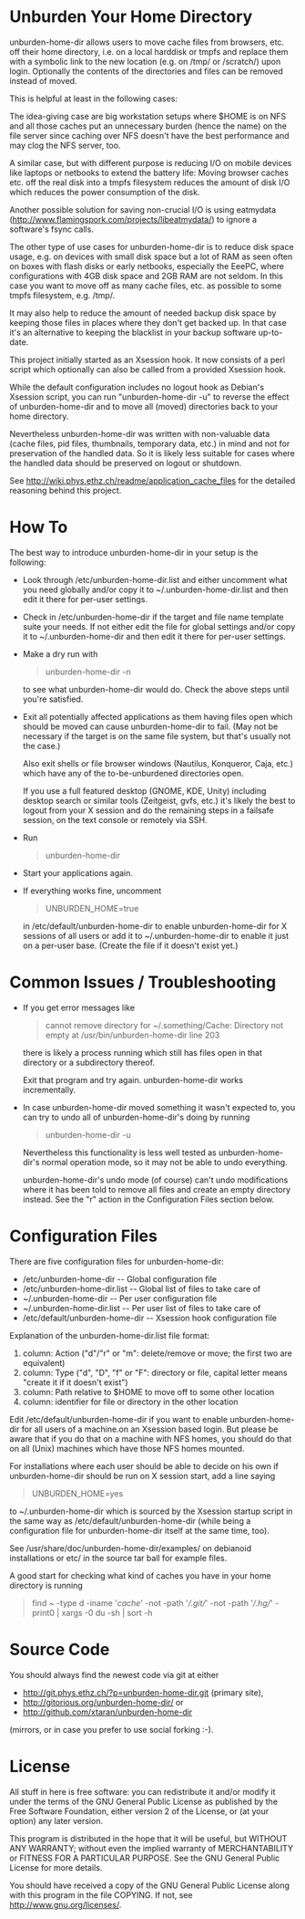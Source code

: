 Unburden Your Home Directory
============================

unburden-home-dir allows users to move cache files from browsers,
etc. off their home directory, i.e. on a local harddisk or tmpfs and
replace them with a symbolic link to the new location (e.g. on /tmp/
or /scratch/) upon login. Optionally the contents of the directories
and files can be removed instead of moved.

This is helpful at least in the following cases:

The idea-giving case are big workstation setups where $HOME is on NFS
and all those caches put an unnecessary burden (hence the name) on the
file server since caching over NFS doesn't have the best performance
and may clog the NFS server, too.

A similar case, but with different purpose is reducing I/O on mobile
devices like laptops or netbooks to extend the battery life: Moving
browser caches etc. off the real disk into a tmpfs filesystem reduces
the amount of disk I/O which reduces the power consumption of the
disk.

Another possible solution for saving non-crucial I/O is using
eatmydata (http://www.flamingspork.com/projects/libeatmydata/) to
ignore a software's fsync calls.

The other type of use cases for unburden-home-dir is to reduce disk
space usage, e.g. on devices with small disk space but a lot of RAM as
seen often on boxes with flash disks or early netbooks, especially the
EeePC, where configurations with 4GB disk space and 2GB RAM are not
seldom. In this case you want to move off as many cache files, etc. as
possible to some tmpfs filesystem, e.g. /tmp/.

It may also help to reduce the amount of needed backup disk space by
keeping those files in places where they don't get backed up. In that
case it's an alternative to keeping the blacklist in your backup
software up-to-date.

This project initially started as an Xsession hook. It now consists of
a perl script which optionally can also be called from a provided
Xsession hook.

While the default configuration includes no logout hook as Debian's
Xsession script, you can run "unburden-home-dir -u" to reverse the
effect of unburden-home-dir and to move all (moved) directories back
to your home directory.

Nevertheless unburden-home-dir was written with non-valuable data
(cache files, pid files, thumbnails, temporary data, etc.) in mind and
not for preservation of the handled data. So it is likely less
suitable for cases where the handled data should be preserved on
logout or shutdown.

See http://wiki.phys.ethz.ch/readme/application_cache_files for the
detailed reasoning behind this project.


How To
======

The best way to introduce unburden-home-dir in your setup is the
following:

* Look through /etc/unburden-home-dir.list and either uncomment what
  you need globally and/or copy it to ~/.unburden-home-dir.list and
  then edit it there for per-user settings.

* Check in /etc/unburden-home-dir if the target and file name template
  suite your needs. If not either edit the file for global settings
  and/or copy it to ~/.unburden-home-dir and then edit it there for
  per-user settings.

* Make a dry run with

  > unburden-home-dir -n
  
  to see what unburden-home-dir would do. Check the above steps until
  you're satisfied.

* Exit all potentially affected applications as them having files open
  which should be moved can cause unburden-home-dir to fail. (May not
  be necessary if the target is on the same file system, but that's
  usually not the case.)

  Also exit shells or file browser windows (Nautilus, Konqueror, Caja,
  etc.) which have any of the to-be-unburdened directories open.

  If you use a full featured desktop (GNOME, KDE, Unity) including
  desktop search or similar tools (Zeitgeist, gvfs, etc.) it's likely
  the best to logout from your X session and do the remaining steps in
  a failsafe session, on the text console or remotely via SSH.

* Run

  > unburden-home-dir

* Start your applications again.

* If everything works fine, uncomment

  > UNBURDEN_HOME=true

  in /etc/default/unburden-home-dir to enable unburden-home-dir for X
  sessions of all users or add it to ~/.unburden-home-dir to enable it
  just on a per-user base. (Create the file if it doesn't exist yet.)

Common Issues / Troubleshooting
===============================

* If you get error messages like

  > cannot remove directory for ~/.something/Cache: Directory not empty at /usr/bin/unburden-home-dir line 203

  there is likely a process running which still has files open in that
  directory or a subdirectory thereof.

  Exit that program and try again. unburden-home-dir works
  incrementally.

* In case unburden-home-dir moved something it wasn't expected to, you
  can try to undo all of unburden-home-dir's doing by running

  > unburden-home-dir -u

  Nevertheless this functionality is less well tested as
  unburden-home-dir's normal operation mode, so it may not be able to
  undo everything.

  unburden-home-dir's undo mode (of course) can't undo modifications
  where it has been told to remove all files and create an empty
  directory instead. See the "r" action in the Configuration Files
  section below.


Configuration Files
===================

There are five configuration files for unburden-home-dir:

* /etc/unburden-home-dir         -- Global configuration file
* /etc/unburden-home-dir.list    -- Global list of files to take care of
* ~/.unburden-home-dir           -- Per user configuration file
* ~/.unburden-home-dir.list      -- Per user list of files to take care of
* /etc/default/unburden-home-dir -- Xsession hook configuration file

Explanation of the unburden-home-dir.list file format:

1. column: Action ("d"/"r" or "m": delete/remove or move; the first two
           are equivalent)
2. column: Type ("d", "D", "f" or "F": directory or file, capital letter
           means "create it if it doesn't exist")
3. column: Path relative to $HOME to move off to some other location
4. column: identifier for file or directory in the other location

Edit /etc/default/unburden-home-dir if you want to enable
unburden-home-dir for all users of a machine.on an Xsession based
login. But please be aware that if you do that on a machine with NFS
homes, you should do that on all (Unix) machines which have those NFS
homes mounted.

For installations where each user should be able to decide on his own
if unburden-home-dir should be run on X session start, add a line
saying

> UNBURDEN_HOME=yes

to ~/.unburden-home-dir which is sourced by the Xsession startup script
in the same way as /etc/default/unburden-home-dir (while being a
configuration file for unburden-home-dir itself at the same time, too).

See /usr/share/doc/unburden-home-dir/examples/ on debianoid
installations or etc/ in the source tar ball for example files.

A good start for checking what kind of caches you have in your home
directory is running

> find ~ -type d -iname '*cache*' -not -path '*/.git/*' -not -path '*/.hg/*' -print0 | xargs -0 du -sh | sort -h


Source Code
===========

You should always find the newest code via git at either

* http://git.phys.ethz.ch/?p=unburden-home-dir.git (primary site),
* http://gitorious.org/unburden-home-dir/ or
* http://github.com/xtaran/unburden-home-dir

(mirrors, or in case you prefer to use social forking :-).


License
=======

All stuff in here is free software: you can redistribute it and/or
modify it under the terms of the GNU General Public License as
published by the Free Software Foundation, either version 2 of the
License, or (at your option) any later version.

This program is distributed in the hope that it will be useful, but
WITHOUT ANY WARRANTY; without even the implied warranty of
MERCHANTABILITY or FITNESS FOR A PARTICULAR PURPOSE.  See the GNU
General Public License for more details.

You should have received a copy of the GNU General Public License
along with this program in the file COPYING.  If not, see
http://www.gnu.org/licenses/.
